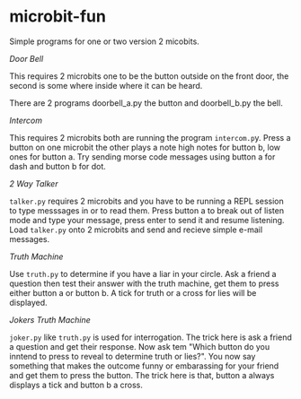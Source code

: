 # microbit-fun

Simple programs for one or two version 2 micobits.


*Door Bell*

This requires 2 microbits one to be the button outside on the front door, the second is some where inside where it can be heard.

There are 2 programs doorbell_a.py the button and doorbell_b.py the bell.

*Intercom*

This requires 2 microbits both are running the program `intercom.p`y. Press a button on one microbit the other plays a note high notes for button b, low ones for button a.  Try sending morse code messages using button a for dash and button b for dot.

*2 Way Talker*

`talker.py` requires 2 microbits and you have to be running a REPL session to type messsages in or to read them. Press button a to break out of listen mode and type your message, press enter to send it and resume listening. Load `talker.py` onto 2 microbits and send and recieve simple e-mail messages.

*Truth Machine*

Use `truth.py` to determine if you have a liar in your circle.  Ask a friend a question then test their answer with the truth machine, get them to press either button a or button b.  A tick for truth or a cross for lies will be displayed.

*Jokers Truth Machine*

`joker.py` like `truth.py` is used for interrogation. The trick here is ask a friend a question and get their response.  Now ask tem "Which button do you inntend to press to reveal to determine truth or lies?".  You now say something that makes the outcome funny or embarassing for your friend and get them to press the button.  The trick here is that, button a always displays a tick and button b a cross.